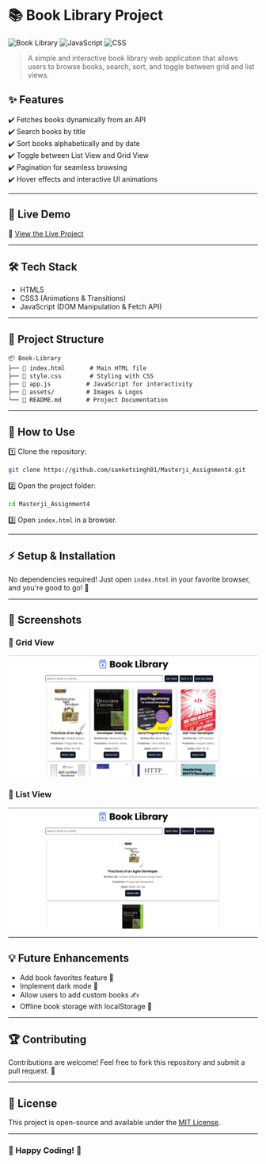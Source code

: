 # 📚 Book Library Project

![Book Library](https://img.shields.io/badge/Book-Library-blueviolet?style=for-the-badge) ![JavaScript](https://img.shields.io/badge/Made%20With-JavaScript-yellow?style=for-the-badge) ![CSS](https://img.shields.io/badge/Styled%20With-CSS-blue?style=for-the-badge)

> A simple and interactive book library web application that allows users to browse books, search, sort, and toggle between grid and list views.

## ✨ Features

✔️ Fetches books dynamically from an API  
✔️ Search books by title  
✔️ Sort books alphabetically and by date  
✔️ Toggle between List View and Grid View  
✔️ Pagination for seamless browsing  
✔️ Hover effects and interactive UI animations

---

## 🚀 Live Demo

🔗 [View the Live Project](https://sanketsingh01.github.io/Masterji_Assignment4/)

---

## 🛠️ Tech Stack

- HTML5
- CSS3 (Animations & Transitions)
- JavaScript (DOM Manipulation & Fetch API)

---

## 📂 Project Structure

```
📦 Book-Library
├── 📜 index.html       # Main HTML file
├── 🎨 style.css        # Styling with CSS
├── 🚀 app.js          # JavaScript for interactivity
├── 📂 assets/         # Images & Logos
└── 📜 README.md       # Project Documentation
```

---

## 📖 How to Use

1️⃣ Clone the repository:

```bash
git clone https://github.com/sanketsingh01/Masterji_Assignment4.git
```

2️⃣ Open the project folder:

```bash
cd Masterji_Assignment4
```

3️⃣ Open `index.html` in a browser.

---

## ⚡ Setup & Installation

No dependencies required! Just open `index.html` in your favorite browser, and you're good to go! 🚀

---

## 🎨 Screenshots

### 📌 Grid View

![Grid View](./assets/grid-view.png)

### 📌 List View

![List View](./assets/list-view.png)

---

## 💡 Future Enhancements

- Add book favorites feature 📌
- Implement dark mode 🌙
- Allow users to add custom books ✍️
- Offline book storage with localStorage 💾

---

## 🏆 Contributing

Contributions are welcome! Feel free to fork this repository and submit a pull request. 🙌

---

## 📄 License

This project is open-source and available under the [MIT License](LICENSE).

---

### 🎯 Happy Coding! 🚀
